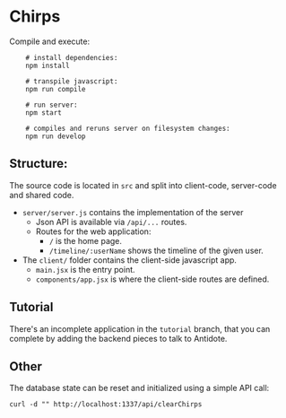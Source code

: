 Chirps
================

Compile and execute:

```
    # install dependencies:
    npm install
    
    # transpile javascript:
    npm run compile
    
    # run server:
    npm start

    # compiles and reruns server on filesystem changes:
    npm run develop
```

## Structure:

The source code is located in `src` and split into client-code, server-code and shared code.

* `server/server.js` contains the implementation of the server
    * Json API is available via `/api/...` routes.
    * Routes for the web application:
        * `/` is the home page.
        * `/timeline/:userName` shows the timeline of the given user.
* The `client/` folder contains the client-side javascript app.
    * `main.jsx` is the entry point.
    * `components/app.jsx` is where the client-side routes are defined.

## Tutorial

There's an incomplete application in the `tutorial` branch, that you can
complete by adding the backend pieces to talk to Antidote.

## Other

The database state can be reset and initialized using a simple API call:

    curl -d "" http://localhost:1337/api/clearChirps
